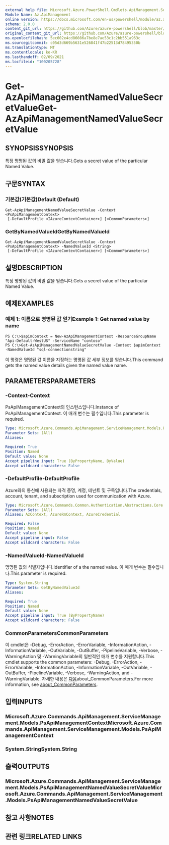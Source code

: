 ```yaml
---
external help file: Microsoft.Azure.PowerShell.Cmdlets.ApiManagement.ServiceManagement.dll-Help.xml
Module Name: Az.ApiManagement
online version: https://docs.microsoft.com/en-us/powershell/module/az.apimanagement/get-azapimanagementnamedvaluesecretvalue
schema: 2.0.0
content_git_url: https://github.com/Azure/azure-powershell/blob/master/src/ApiManagement/ApiManagement/help/Get-AzApiManagementNamedValueSecretValue.md
original_content_git_url: https://github.com/Azure/azure-powershell/blob/master/src/ApiManagement/ApiManagement/help/Get-AzApiManagementNamedValueSecretValue.md
ms.openlocfilehash: 5ec602e4cd86086a7be8e7ae53c1c2bb551a963c
ms.sourcegitcommit: c05d3d669b5631e526841f47b22513d78495350b
ms.translationtype: MT
ms.contentlocale: ko-KR
ms.lasthandoff: 02/09/2021
ms.locfileid: "100205728"
---
```

# <span data-ttu-id="74ca5-101">Get-AzApiManagementNamedValueSecretValue</span><span class="sxs-lookup"><span data-stu-id="74ca5-101">Get-AzApiManagementNamedValueSecretValue</span></span>

## <span data-ttu-id="74ca5-102">SYNOPSIS</span><span class="sxs-lookup"><span data-stu-id="74ca5-102">SYNOPSIS</span></span>
<span data-ttu-id="74ca5-103">특정 명명된 값의 비밀 값을 얻습니다.</span><span class="sxs-lookup"><span data-stu-id="74ca5-103">Gets a secret value of the particular Named Value.</span></span>

## <span data-ttu-id="74ca5-104">구문</span><span class="sxs-lookup"><span data-stu-id="74ca5-104">SYNTAX</span></span>

### <span data-ttu-id="74ca5-105">기본값(기본값)</span><span class="sxs-lookup"><span data-stu-id="74ca5-105">Default (Default)</span></span>
```
Get-AzApiManagementNamedValueSecretValue -Context <PsApiManagementContext>
 [-DefaultProfile <IAzureContextContainer>] [<CommonParameters>]
```

### <span data-ttu-id="74ca5-106">GetByNamedValueId</span><span class="sxs-lookup"><span data-stu-id="74ca5-106">GetByNamedValueId</span></span>
```
Get-AzApiManagementNamedValueSecretValue -Context <PsApiManagementContext> -NamedValueId <String>
 [-DefaultProfile <IAzureContextContainer>] [<CommonParameters>]
```

## <span data-ttu-id="74ca5-107">설명</span><span class="sxs-lookup"><span data-stu-id="74ca5-107">DESCRIPTION</span></span>
<span data-ttu-id="74ca5-108">특정 명명된 값의 비밀 값을 얻습니다.</span><span class="sxs-lookup"><span data-stu-id="74ca5-108">Gets a secret value of the particular Named Value.</span></span>

## <span data-ttu-id="74ca5-109">예제</span><span class="sxs-lookup"><span data-stu-id="74ca5-109">EXAMPLES</span></span>

### <span data-ttu-id="74ca5-110">예제 1: 이름으로 명명된 값 얻기</span><span class="sxs-lookup"><span data-stu-id="74ca5-110">Example 1: Get named value by name</span></span>
```
PS C:\>$apimContext = New-AzApiManagementContext -ResourceGroupName "Api-Default-WestUS" -ServiceName "contoso"
PS C:\>Get-AzApiManagementNamedValueSecretValue -Context $apimContext -NamedValueId "sql-connectionstring"
```

<span data-ttu-id="74ca5-111">이 명령은 명명된 값 이름을 지정하는 명명된 값 세부 정보를 얻습니다.</span><span class="sxs-lookup"><span data-stu-id="74ca5-111">This command gets the named value details given the named value name.</span></span>

## <span data-ttu-id="74ca5-112">PARAMETERS</span><span class="sxs-lookup"><span data-stu-id="74ca5-112">PARAMETERS</span></span>

### <span data-ttu-id="74ca5-113">-Context</span><span class="sxs-lookup"><span data-stu-id="74ca5-113">-Context</span></span>
<span data-ttu-id="74ca5-114">PsApiManagementContext의 인스턴스입니다.</span><span class="sxs-lookup"><span data-stu-id="74ca5-114">Instance of PsApiManagementContext.</span></span>
<span data-ttu-id="74ca5-115">이 매개 변수는 필수입니다.</span><span class="sxs-lookup"><span data-stu-id="74ca5-115">This parameter is required.</span></span>

```yaml
Type: Microsoft.Azure.Commands.ApiManagement.ServiceManagement.Models.PsApiManagementContext
Parameter Sets: (All)
Aliases:

Required: True
Position: Named
Default value: None
Accept pipeline input: True (ByPropertyName, ByValue)
Accept wildcard characters: False
```

### <span data-ttu-id="74ca5-116">-DefaultProfile</span><span class="sxs-lookup"><span data-stu-id="74ca5-116">-DefaultProfile</span></span>
<span data-ttu-id="74ca5-117">Azure와의 통신에 사용되는 자격 증명, 계정, 테넌트 및 구독입니다.</span><span class="sxs-lookup"><span data-stu-id="74ca5-117">The credentials, account, tenant, and subscription used for communication with Azure.</span></span>

```yaml
Type: Microsoft.Azure.Commands.Common.Authentication.Abstractions.Core.IAzureContextContainer
Parameter Sets: (All)
Aliases: AzContext, AzureRmContext, AzureCredential

Required: False
Position: Named
Default value: None
Accept pipeline input: False
Accept wildcard characters: False
```

### <span data-ttu-id="74ca5-118">-NamedValueId</span><span class="sxs-lookup"><span data-stu-id="74ca5-118">-NamedValueId</span></span>
<span data-ttu-id="74ca5-119">명명된 값의 식별자입니다.</span><span class="sxs-lookup"><span data-stu-id="74ca5-119">Identifier of a the named value.</span></span>
<span data-ttu-id="74ca5-120">이 매개 변수는 필수입니다.</span><span class="sxs-lookup"><span data-stu-id="74ca5-120">This parameter is required.</span></span>

```yaml
Type: System.String
Parameter Sets: GetByNamedValueId
Aliases:

Required: True
Position: Named
Default value: None
Accept pipeline input: True (ByPropertyName)
Accept wildcard characters: False
```

### <span data-ttu-id="74ca5-121">CommonParameters</span><span class="sxs-lookup"><span data-stu-id="74ca5-121">CommonParameters</span></span>
<span data-ttu-id="74ca5-122">이 cmdlet은 -Debug, -ErrorAction, -ErrorVariable, -InformationAction, -InformationVariable, -OutVariable, -OutBuffer, -PipelineVariable, -Verbose, -WarningAction 및 -WarningVariable의 일반적인 매개 변수를 지원합니다.</span><span class="sxs-lookup"><span data-stu-id="74ca5-122">This cmdlet supports the common parameters: -Debug, -ErrorAction, -ErrorVariable, -InformationAction, -InformationVariable, -OutVariable, -OutBuffer, -PipelineVariable, -Verbose, -WarningAction, and -WarningVariable.</span></span> <span data-ttu-id="74ca5-123">자세한 내용은 [다음](http://go.microsoft.com/fwlink/?LinkID=113216)about_CommonParameters.</span><span class="sxs-lookup"><span data-stu-id="74ca5-123">For more information, see [about_CommonParameters](http://go.microsoft.com/fwlink/?LinkID=113216).</span></span>

## <span data-ttu-id="74ca5-124">입력</span><span class="sxs-lookup"><span data-stu-id="74ca5-124">INPUTS</span></span>

### <span data-ttu-id="74ca5-125">Microsoft.Azure.Commands.ApiManagement.ServiceManagement.Models.PsApiManagementContext</span><span class="sxs-lookup"><span data-stu-id="74ca5-125">Microsoft.Azure.Commands.ApiManagement.ServiceManagement.Models.PsApiManagementContext</span></span>

### <span data-ttu-id="74ca5-126">System.String</span><span class="sxs-lookup"><span data-stu-id="74ca5-126">System.String</span></span>

## <span data-ttu-id="74ca5-127">출력</span><span class="sxs-lookup"><span data-stu-id="74ca5-127">OUTPUTS</span></span>

### <span data-ttu-id="74ca5-128">Microsoft.Azure.Commands.ApiManagement.ServiceManagement.Models.PsApiManagementNamedValueSecretValue</span><span class="sxs-lookup"><span data-stu-id="74ca5-128">Microsoft.Azure.Commands.ApiManagement.ServiceManagement.Models.PsApiManagementNamedValueSecretValue</span></span>

## <span data-ttu-id="74ca5-129">참고 사항</span><span class="sxs-lookup"><span data-stu-id="74ca5-129">NOTES</span></span>

## <span data-ttu-id="74ca5-130">관련 링크</span><span class="sxs-lookup"><span data-stu-id="74ca5-130">RELATED LINKS</span></span>
